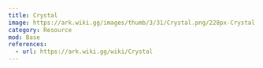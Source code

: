 ```yaml
---
title: Crystal
image: https://ark.wiki.gg/images/thumb/3/31/Crystal.png/228px-Crystal.png
category: Resource
mod: Base
references:
  - url: https://ark.wiki.gg/wiki/Crystal
---
```

